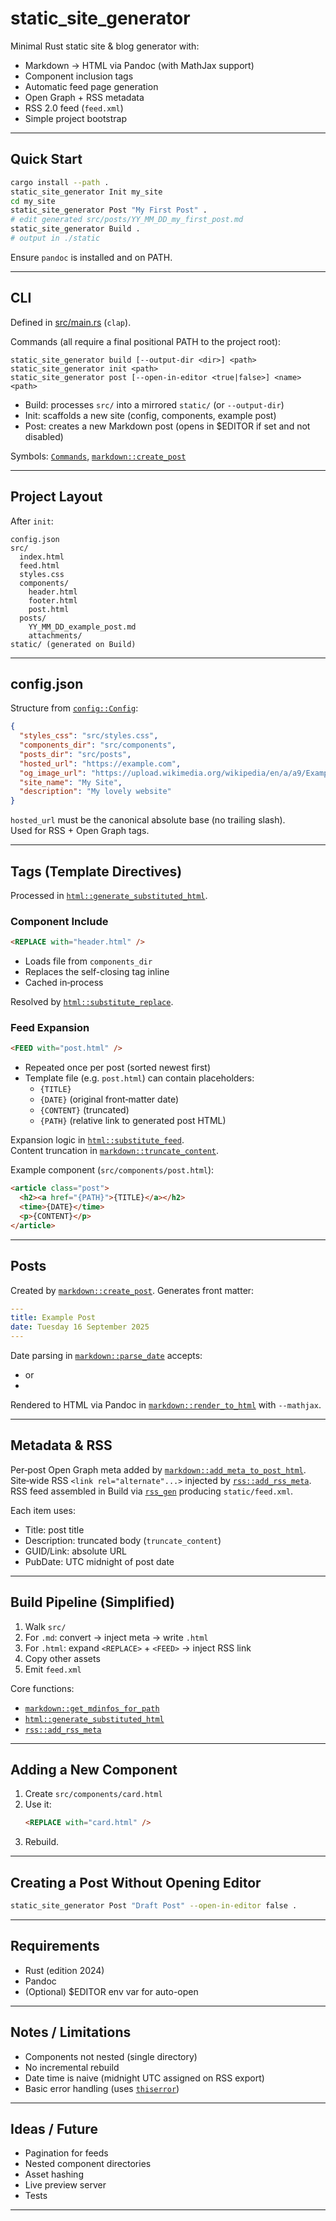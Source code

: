 # static_site_generator

Minimal Rust static site & blog generator with:

- Markdown -> HTML via Pandoc (with MathJax support)
- Component inclusion tags
- Automatic feed page generation
- Open Graph + RSS metadata
- RSS 2.0 feed (`feed.xml`)
- Simple project bootstrap

---

## Quick Start

```bash
cargo install --path .
static_site_generator Init my_site
cd my_site
static_site_generator Post "My First Post" .
# edit generated src/posts/YY_MM_DD_my_first_post.md
static_site_generator Build .
# output in ./static
```

Ensure `pandoc` is installed and on PATH.

---

## CLI

Defined in [src/main.rs](src/main.rs) (`clap`).

Commands (all require a final positional PATH to the project root):

```
static_site_generator build [--output-dir <dir>] <path>
static_site_generator init <path>
static_site_generator post [--open-in-editor <true|false>] <name> <path>
```

- Build: processes `src/` into a mirrored `static/` (or `--output-dir`)
- Init: scaffolds a new site (config, components, example post)
- Post: creates a new Markdown post (opens in $EDITOR if set and not disabled)

Symbols: [`Commands`](src/main.rs), [`markdown::create_post`](src/markdown.rs)

---

## Project Layout

After `init`:

```
config.json
src/
  index.html
  feed.html
  styles.css
  components/
    header.html
    footer.html
    post.html
  posts/
    YY_MM_DD_example_post.md
    attachments/
static/ (generated on Build)
```

---

## config.json

Structure from [`config::Config`](src/config.rs):

```json
{
  "styles_css": "src/styles.css",
  "components_dir": "src/components",
  "posts_dir": "src/posts",
  "hosted_url": "https://example.com",
  "og_image_url": "https://upload.wikimedia.org/wikipedia/en/a/a9/Example.jpg",
  "site_name": "My Site",
  "description": "My lovely website"
}
```

`hosted_url` must be the canonical absolute base (no trailing slash).  
Used for RSS + Open Graph tags.

---

## Tags (Template Directives)

Processed in [`html::generate_substituted_html`](src/html.rs).

### Component Include

```html
<REPLACE with="header.html" />
```

- Loads file from `components_dir`
- Replaces the self-closing tag inline
- Cached in‑process

Resolved by [`html::substitute_replace`](src/html.rs).

### Feed Expansion

```html
<FEED with="post.html" />
```

- Repeated once per post (sorted newest first)
- Template file (e.g. `post.html`) can contain placeholders:
  - `{TITLE}`
  - `{DATE}` (original front‑matter date)
  - `{CONTENT}` (truncated)
  - `{PATH}` (relative link to generated post HTML)

Expansion logic in [`html::substitute_feed`](src/html.rs).  
Content truncation in [`markdown::truncate_content`](src/markdown.rs).

Example component (`src/components/post.html`):

```html
<article class="post">
  <h2><a href="{PATH}">{TITLE}</a></h2>
  <time>{DATE}</time>
  <p>{CONTENT}</p>
</article>
```

---

## Posts

Created by [`markdown::create_post`](src/markdown.rs). Generates front matter:

```yaml
---
title: Example Post
date: Tuesday 16 September 2025
---
```

Date parsing in [`markdown::parse_date`](src/markdown.rs) accepts:

- $%A\ %e\ %B\ %Y$ or
- $%e\ %B\ %Y$

Rendered to HTML via Pandoc in [`markdown::render_to_html`](src/markdown.rs) with `--mathjax`.

---

## Metadata & RSS

Per‑post Open Graph meta added by [`markdown::add_meta_to_post_html`](src/markdown.rs).  
Site‑wide RSS `<link rel="alternate"...>` injected by [`rss::add_rss_meta`](src/rss.rs).  
RSS feed assembled in Build via [`rss_gen`](Cargo.toml) producing `static/feed.xml`.

Each item uses:

- Title: post title
- Description: truncated body (`truncate_content`)
- GUID/Link: absolute URL
- PubDate: UTC midnight of post date

---

## Build Pipeline (Simplified)

1. Walk `src/`
2. For `.md`: convert -> inject meta -> write `.html`
3. For `.html`: expand `<REPLACE>` + `<FEED>` -> inject RSS link
4. Copy other assets
5. Emit `feed.xml`

Core functions:

- [`markdown::get_mdinfos_for_path`](src/markdown.rs)
- [`html::generate_substituted_html`](src/html.rs)
- [`rss::add_rss_meta`](src/rss.rs)

---

## Adding a New Component

1. Create `src/components/card.html`
2. Use it:
   ```html
   <REPLACE with="card.html" />
   ```
3. Rebuild.

---

## Creating a Post Without Opening Editor

```bash
static_site_generator Post "Draft Post" --open-in-editor false .
```

---

## Requirements

- Rust (edition 2024)
- Pandoc
- (Optional) $EDITOR env var for auto-open

---

## Notes / Limitations

- Components not nested (single directory)
- No incremental rebuild
- Date time is naive (midnight UTC assigned on RSS export)
- Basic error handling (uses [`thiserror`](Cargo.toml))

---

## Ideas / Future

- Pagination for feeds
- Nested component directories
- Asset hashing
- Live preview server
- Tests

---
